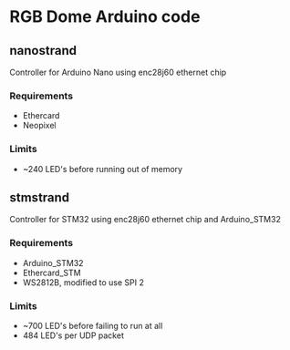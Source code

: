 # RGB Dome Arduino code

## nanostrand
Controller for Arduino Nano using enc28j60 ethernet chip

### Requirements
- Ethercard
- Neopixel

### Limits
- ~240 LED's before running out of memory

## stmstrand
Controller for STM32 using enc28j60 ethernet chip and Arduino_STM32

### Requirements
- Arduino_STM32
- Ethercard_STM
- WS2812B, modified to use SPI 2

### Limits
- ~700 LED's before failing to run at all
- 484 LED's per UDP packet